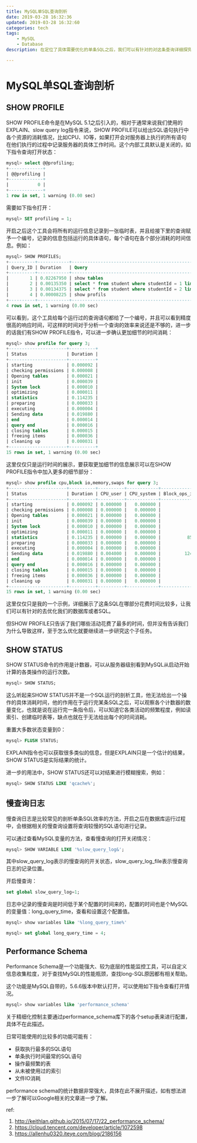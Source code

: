 ```yaml
---
title: MySQL单SQL查询剖析
date: 2019-03-28 16:32:36
updated: 2019-03-28 16:32:60
categories: tech
tags: 
    - MySQL
    - Database
description: 在定位了具体需要优化的单条SQL之后，我们可以有针对的对这条查询详细探究，获悉这条SQL为什么慢，这里主要介绍MySQL自带的相关方法，帮助我们很方便的测量各个部分花费的时间，这里简要介绍几个获取方法SHOW STATUS、SHOW PROFILE、慢查询日志、Performance Schema，具体的如何优化优化方法将在其他文章中阐述。

---
```

# MySQL单SQL查询剖析

## SHOW PROFILE

SHOW PROFILE命令是在MySQL 5.1之后引入的，相对于通常来说我们使用的EXPLAIN、slow query log指令来说，SHOW PROFILE可以给出SQL语句执行中各个资源的消耗情况，比如CPU、IO等，如果打开会对服务器上执行的所有语句在他们执行的过程中记录服务器的具体工作时间。这个内部工具默认是关闭的，如下指令查询打开状态：

```sql
mysql> select @@profiling;
+-------------+
| @@profiling |
+-------------+
|           0 |
+-------------+
1 row in set, 1 warning (0.00 sec)
```

需要如下指令打开：

```sql
mysql> SET profiling = 1;
```

开启之后这个工具会将所有的运行信息记录到一张临时表，并且给接下里的查询赋予一个编号，记录的信息包括运行的具体语句，每个语句在各个部分消耗的时间信息。例如：

```sql
mysql> SHOW PROFILES;
+----------+------------+---------------------------------------------------+
| Query_ID | Duration   | Query                                             |
+----------+------------+---------------------------------------------------+
|        1 | 0.02267950 | show tables                                       |
|        2 | 0.00135350 | select * from student where studentId = 1 limit 1 |
|        3 | 0.00134375 | select * from student where studentId = 2 limit 1 |
|        4 | 0.00008225 | show profils                                      |
+----------+------------+---------------------------------------------------+
4 rows in set, 1 warning (0.00 sec)
```

可以看到，这个工具给每个运行过的查询语句都给了一个编号，并且可以看到精度很高的响应时间，可这样的时间对于分析一个查询的效率来说还是不够的，进一步的话我们有SHOW PROFILE指令，可以进一步确认更加细节的时间消耗：

```sql
mysql> show profile for query 3;
+----------------------+----------+
| Status               | Duration |
+----------------------+----------+
| starting             | 0.000092 |
| checking permissions | 0.000008 |
| Opening tables       | 0.000021 |
| init                 | 0.000039 |
| System lock          | 0.000010 |
| optimizing           | 0.000011 |
| statistics           | 0.114235 |
| preparing            | 0.000033 |
| executing            | 0.000004 |
| Sending data         | 0.019880 |
| end                  | 0.000014 |
| query end            | 0.000016 |
| closing tables       | 0.000015 |
| freeing items        | 0.000036 |
| cleaning up          | 0.000031 |
+----------------------+----------+
15 rows in set, 1 warning (0.00 sec)
```

这里仅仅只是运行时间的展示，要获取更加细节的信息展示可以在SHOW PROFILE指令中加入更多的细节部分：

```sql
mysql> show profile cpu,block io,memory,swaps for query 3;
+----------------------+----------+----------+------------+--------------+---------------+-------+
| Status               | Duration | CPU_user | CPU_system | Block_ops_in | Block_ops_out | Swaps |
+----------------------+----------+----------+------------+--------------+---------------+-------+
| starting             | 0.000092 | 0.000000 |   0.000000 |            0 |             0 |     0 |
| checking permissions | 0.000008 | 0.000000 |   0.000000 |            0 |             0 |     0 |
| Opening tables       | 0.000021 | 0.000000 |   0.000000 |            0 |             0 |     0 |
| init                 | 0.000039 | 0.000000 |   0.000000 |            0 |             0 |     0 |
| System lock          | 0.000010 | 0.000000 |   0.000000 |            0 |             0 |     0 |
| optimizing           | 0.000011 | 0.000000 |   0.000000 |            0 |             0 |     0 |
| statistics           | 0.114235 | 0.000000 |   0.000000 |          856 |             0 |     0 |
| preparing            | 0.000033 | 0.000000 |   0.000000 |            0 |             0 |     0 |
| executing            | 0.000004 | 0.000000 |   0.000000 |            0 |             0 |     0 |
| Sending data         | 0.019880 | 0.004000 |   0.000000 |         1248 |             0 |     0 |
| end                  | 0.000014 | 0.000000 |   0.000000 |            0 |             0 |     0 |
| query end            | 0.000016 | 0.000000 |   0.000000 |            0 |             0 |     0 |
| closing tables       | 0.000015 | 0.000000 |   0.000000 |            0 |             0 |     0 |
| freeing items        | 0.000036 | 0.000000 |   0.000000 |            0 |             0 |     0 |
| cleaning up          | 0.000031 | 0.000000 |   0.000000 |            0 |             0 |     0 |
+----------------------+----------+----------+------------+--------------+---------------+-------+
15 rows in set, 1 warning (0.00 sec)
```

这里仅仅只是我的一个示例，详细展示了这条SQL在哪部分花费时间比较多，让我们可以有针对的去优化我们的数据库或者SQL。

但SHOW PROFILE只告诉了我们哪些活动花费了最多的时间，但并没有告诉我们为什么导致这样，至于怎么优化就要继续进一步研究这个子任务。

## SHOW STATUS

SHOW STATUS命令的作用是计数器，可以从服务器级别看到MySQL从启动开始计算的各类操作的运行次数。

```sql
mysql> SHOW STATUS;
```

这么听起来SHOW STATUS并不是一个SQL运行的剖析工具，他无法给出一个操作的具体消耗时间，他的作用在于运行完某条SQL之后，可以观察各个计数器的数量变化，也就是说在运行完一条指令后，可以知道它各类活动的频繁程度，例如读索引、创建临时表等，缺点也就在于无法给出每个的时间消耗。

重置大多数状态变量到0：

```sql
mysql> FLUSH STATUS;
```

EXPLAIN指令也可以获取很多类似的信息，但是EXPLAIN只是一个估计的结果，SHOW STATUS是实际结果的统计。

进一步的用法中，SHOW STATUS还可以对结果进行模糊搜索，例如：

```sql
mysql> SHOW STATUS LIKE 'qcache%';
```

## 慢查询日志

慢查询日志是比较常见的剖析单条SQL效率的方法，开启之后在数据库运行过程中，会根据相关的慢查询设置将查询较慢的SQL语句进行记录。

可以通过查看MySQL变量的方法，查看慢查询的打开关闭情况：

```sql
mysql> SHOW VARIABLE LIKE '%slow_query_log&';
```

其中slow_query_log表示的慢查询的开关状态，slow_query_log_file表示慢查询日志的记录位置。

开启慢查询：

```sql
set global slow_query_log=1;
```

日志中记录的慢查询是时间低于某个配置的时间来的，配置的时间也是个MySQL的变量值：long_query_time，查看和设置这个配置值。

```sql
mysql> show variables like '%long_query_time%'

mysql> set global long_query_time = 4;
```

## Performance Schema

Performance Schema是一个功能强大、较为底层的性能监控工具，可以自定义信息收集粒度，对于查找MySQL的性能瓶颈，查找long-SQL原因都有相关帮助。

这个功能是MySQL自带的，5.6.6版本中默认打开，可以使用如下指令查看打开情况。

```sql
mysql> show variables like 'performance_schema'
```

关于精细化控制主要通过performance_schema库下的各个setup表来进行配置，具体不在此描述。

日常可能使用的比较多的功能可能有：

* 获取执行最多的SQL语句
* 单条执行时间最常的SQL语句
* 操作最频繁的表
* 从未被使用过的索引
* 文件IO消耗

performance schema的统计数据非常强大，具体在此不展开描述，如有想法进一步了解可以Google相关的文章进一步了解。

ref:
1. http://keithlan.github.io/2015/07/17/22_performance_schema/
2. https://cloud.tencent.com/developer/article/1072598
3. https://allenhu0320.iteye.com/blog/2186156
